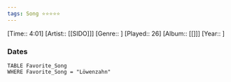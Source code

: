 ```yaml
---
tags: Song ⭐⭐⭐⭐⭐ 
---
```

[Time:: 4:01]
[Artist:: [[SIDO]]]
[Genre:: ]
[Played:: 26]
[Album:: [[]]]
[Year:: ]
### Dates
````dataview
TABLE Favorite_Song
WHERE Favorite_Song = "Löwenzahn"
````